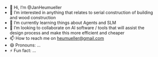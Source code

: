 - 👋 Hi, I’m @JanHeumueller
- 👀 I’m interested in anything that relates to serial construction of building and wood construction
- 🌱 I’m currently learning things about Agents and SLM
- 💞️ I’m looking to collaborate on AI software / tools that will assist the design process and make this more efficient and cheaper
- 📫 How to reach me on heumueller@gmail.com
- 😄 Pronouns: ...
- ⚡ Fun fact: ...

<!---
JanHeumueller/JanHeumueller is a ✨ special ✨ repository because its `README.md` (this file) appears on your GitHub profile.
You can click the Preview link to take a look at your changes.
--->
